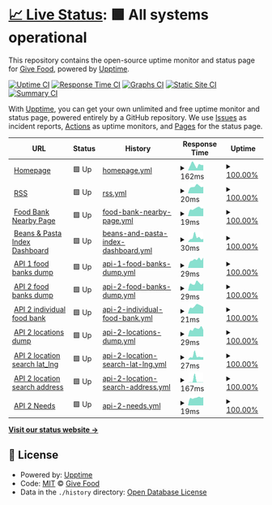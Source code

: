 # [📈 Live Status](https://uptime.givefood.org.uk): <!--live status--> **🟩 All systems operational**

This repository contains the open-source uptime monitor and status page for [Give Food](https://www.givefood.org.uk), powered by [Upptime](https://github.com/upptime/upptime).

[![Uptime CI](https://github.com/koj-co/upptime/workflows/Uptime%20CI/badge.svg)](https://github.com/koj-co/upptime/actions?query=workflow%3A%22Uptime+CI%22)
[![Response Time CI](https://github.com/koj-co/upptime/workflows/Response%20Time%20CI/badge.svg)](https://github.com/koj-co/upptime/actions?query=workflow%3A%22Response+Time+CI%22)
[![Graphs CI](https://github.com/koj-co/upptime/workflows/Graphs%20CI/badge.svg)](https://github.com/koj-co/upptime/actions?query=workflow%3A%22Graphs+CI%22)
[![Static Site CI](https://github.com/koj-co/upptime/workflows/Static%20Site%20CI/badge.svg)](https://github.com/koj-co/upptime/actions?query=workflow%3A%22Static+Site+CI%22)
[![Summary CI](https://github.com/koj-co/upptime/workflows/Summary%20CI/badge.svg)](https://github.com/koj-co/upptime/actions?query=workflow%3A%22Summary+CI%22)

With [Upptime](https://upptime.js.org), you can get your own unlimited and free uptime monitor and status page, powered entirely by a GitHub repository. We use [Issues](https://github.com/givefood/upptime/issues) as incident reports, [Actions](https://github.com/givefood/upptime/actions) as uptime monitors, and [Pages](https://uptime.givefood.org.uk) for the status page.

<!--start: status pages-->
<!-- This summary is generated by Upptime (https://github.com/upptime/upptime) -->
<!-- Do not edit this manually, your changes will be overwritten -->
<!-- prettier-ignore -->
| URL | Status | History | Response Time | Uptime |
| --- | ------ | ------- | ------------- | ------ |
| <img alt="" src="https://icons.duckduckgo.com/ip3/www.givefood.org.uk.ico" height="13"> [Homepage](https://www.givefood.org.uk/) | 🟩 Up | [homepage.yml](https://github.com/givefood/upptime/commits/HEAD/history/homepage.yml) | <details><summary><img alt="Response time graph" src="./graphs/homepage/response-time-week.png" height="20"> 162ms</summary><br><a href="https://uptime.givefood.org.uk/history/homepage"><img alt="Response time 509" src="https://img.shields.io/endpoint?url=https%3A%2F%2Fraw.githubusercontent.com%2Fgivefood%2Fupptime%2FHEAD%2Fapi%2Fhomepage%2Fresponse-time.json"></a><br><a href="https://uptime.givefood.org.uk/history/homepage"><img alt="24-hour response time 159" src="https://img.shields.io/endpoint?url=https%3A%2F%2Fraw.githubusercontent.com%2Fgivefood%2Fupptime%2FHEAD%2Fapi%2Fhomepage%2Fresponse-time-day.json"></a><br><a href="https://uptime.givefood.org.uk/history/homepage"><img alt="7-day response time 162" src="https://img.shields.io/endpoint?url=https%3A%2F%2Fraw.githubusercontent.com%2Fgivefood%2Fupptime%2FHEAD%2Fapi%2Fhomepage%2Fresponse-time-week.json"></a><br><a href="https://uptime.givefood.org.uk/history/homepage"><img alt="30-day response time 230" src="https://img.shields.io/endpoint?url=https%3A%2F%2Fraw.githubusercontent.com%2Fgivefood%2Fupptime%2FHEAD%2Fapi%2Fhomepage%2Fresponse-time-month.json"></a><br><a href="https://uptime.givefood.org.uk/history/homepage"><img alt="1-year response time 459" src="https://img.shields.io/endpoint?url=https%3A%2F%2Fraw.githubusercontent.com%2Fgivefood%2Fupptime%2FHEAD%2Fapi%2Fhomepage%2Fresponse-time-year.json"></a></details> | <details><summary><a href="https://uptime.givefood.org.uk/history/homepage">100.00%</a></summary><a href="https://uptime.givefood.org.uk/history/homepage"><img alt="All-time uptime 99.95%" src="https://img.shields.io/endpoint?url=https%3A%2F%2Fraw.githubusercontent.com%2Fgivefood%2Fupptime%2FHEAD%2Fapi%2Fhomepage%2Fuptime.json"></a><br><a href="https://uptime.givefood.org.uk/history/homepage"><img alt="24-hour uptime 100.00%" src="https://img.shields.io/endpoint?url=https%3A%2F%2Fraw.githubusercontent.com%2Fgivefood%2Fupptime%2FHEAD%2Fapi%2Fhomepage%2Fuptime-day.json"></a><br><a href="https://uptime.givefood.org.uk/history/homepage"><img alt="7-day uptime 100.00%" src="https://img.shields.io/endpoint?url=https%3A%2F%2Fraw.githubusercontent.com%2Fgivefood%2Fupptime%2FHEAD%2Fapi%2Fhomepage%2Fuptime-week.json"></a><br><a href="https://uptime.givefood.org.uk/history/homepage"><img alt="30-day uptime 100.00%" src="https://img.shields.io/endpoint?url=https%3A%2F%2Fraw.githubusercontent.com%2Fgivefood%2Fupptime%2FHEAD%2Fapi%2Fhomepage%2Fuptime-month.json"></a><br><a href="https://uptime.givefood.org.uk/history/homepage"><img alt="1-year uptime 99.92%" src="https://img.shields.io/endpoint?url=https%3A%2F%2Fraw.githubusercontent.com%2Fgivefood%2Fupptime%2FHEAD%2Fapi%2Fhomepage%2Fuptime-year.json"></a></details>
| <img alt="" src="https://icons.duckduckgo.com/ip3/www.givefood.org.uk.ico" height="13"> [RSS](https://www.givefood.org.uk/needs/rss.xml) | 🟩 Up | [rss.yml](https://github.com/givefood/upptime/commits/HEAD/history/rss.yml) | <details><summary><img alt="Response time graph" src="./graphs/rss/response-time-week.png" height="20"> 20ms</summary><br><a href="https://uptime.givefood.org.uk/history/rss"><img alt="Response time 268" src="https://img.shields.io/endpoint?url=https%3A%2F%2Fraw.githubusercontent.com%2Fgivefood%2Fupptime%2FHEAD%2Fapi%2Frss%2Fresponse-time.json"></a><br><a href="https://uptime.givefood.org.uk/history/rss"><img alt="24-hour response time 19" src="https://img.shields.io/endpoint?url=https%3A%2F%2Fraw.githubusercontent.com%2Fgivefood%2Fupptime%2FHEAD%2Fapi%2Frss%2Fresponse-time-day.json"></a><br><a href="https://uptime.givefood.org.uk/history/rss"><img alt="7-day response time 20" src="https://img.shields.io/endpoint?url=https%3A%2F%2Fraw.githubusercontent.com%2Fgivefood%2Fupptime%2FHEAD%2Fapi%2Frss%2Fresponse-time-week.json"></a><br><a href="https://uptime.givefood.org.uk/history/rss"><img alt="30-day response time 80" src="https://img.shields.io/endpoint?url=https%3A%2F%2Fraw.githubusercontent.com%2Fgivefood%2Fupptime%2FHEAD%2Fapi%2Frss%2Fresponse-time-month.json"></a><br><a href="https://uptime.givefood.org.uk/history/rss"><img alt="1-year response time 261" src="https://img.shields.io/endpoint?url=https%3A%2F%2Fraw.githubusercontent.com%2Fgivefood%2Fupptime%2FHEAD%2Fapi%2Frss%2Fresponse-time-year.json"></a></details> | <details><summary><a href="https://uptime.givefood.org.uk/history/rss">100.00%</a></summary><a href="https://uptime.givefood.org.uk/history/rss"><img alt="All-time uptime 98.72%" src="https://img.shields.io/endpoint?url=https%3A%2F%2Fraw.githubusercontent.com%2Fgivefood%2Fupptime%2FHEAD%2Fapi%2Frss%2Fuptime.json"></a><br><a href="https://uptime.givefood.org.uk/history/rss"><img alt="24-hour uptime 100.00%" src="https://img.shields.io/endpoint?url=https%3A%2F%2Fraw.githubusercontent.com%2Fgivefood%2Fupptime%2FHEAD%2Fapi%2Frss%2Fuptime-day.json"></a><br><a href="https://uptime.givefood.org.uk/history/rss"><img alt="7-day uptime 100.00%" src="https://img.shields.io/endpoint?url=https%3A%2F%2Fraw.githubusercontent.com%2Fgivefood%2Fupptime%2FHEAD%2Fapi%2Frss%2Fuptime-week.json"></a><br><a href="https://uptime.givefood.org.uk/history/rss"><img alt="30-day uptime 99.95%" src="https://img.shields.io/endpoint?url=https%3A%2F%2Fraw.githubusercontent.com%2Fgivefood%2Fupptime%2FHEAD%2Fapi%2Frss%2Fuptime-month.json"></a><br><a href="https://uptime.givefood.org.uk/history/rss"><img alt="1-year uptime 98.11%" src="https://img.shields.io/endpoint?url=https%3A%2F%2Fraw.githubusercontent.com%2Fgivefood%2Fupptime%2FHEAD%2Fapi%2Frss%2Fuptime-year.json"></a></details>
| <img alt="" src="https://icons.duckduckgo.com/ip3/www.givefood.org.uk.ico" height="13"> [Food Bank Nearby Page](https://www.givefood.org.uk/needs/at/saltash/nearby/) | 🟩 Up | [food-bank-nearby-page.yml](https://github.com/givefood/upptime/commits/HEAD/history/food-bank-nearby-page.yml) | <details><summary><img alt="Response time graph" src="./graphs/food-bank-nearby-page/response-time-week.png" height="20"> 19ms</summary><br><a href="https://uptime.givefood.org.uk/history/food-bank-nearby-page"><img alt="Response time 35" src="https://img.shields.io/endpoint?url=https%3A%2F%2Fraw.githubusercontent.com%2Fgivefood%2Fupptime%2FHEAD%2Fapi%2Ffood-bank-nearby-page%2Fresponse-time.json"></a><br><a href="https://uptime.givefood.org.uk/history/food-bank-nearby-page"><img alt="24-hour response time 19" src="https://img.shields.io/endpoint?url=https%3A%2F%2Fraw.githubusercontent.com%2Fgivefood%2Fupptime%2FHEAD%2Fapi%2Ffood-bank-nearby-page%2Fresponse-time-day.json"></a><br><a href="https://uptime.givefood.org.uk/history/food-bank-nearby-page"><img alt="7-day response time 19" src="https://img.shields.io/endpoint?url=https%3A%2F%2Fraw.githubusercontent.com%2Fgivefood%2Fupptime%2FHEAD%2Fapi%2Ffood-bank-nearby-page%2Fresponse-time-week.json"></a><br><a href="https://uptime.givefood.org.uk/history/food-bank-nearby-page"><img alt="30-day response time 22" src="https://img.shields.io/endpoint?url=https%3A%2F%2Fraw.githubusercontent.com%2Fgivefood%2Fupptime%2FHEAD%2Fapi%2Ffood-bank-nearby-page%2Fresponse-time-month.json"></a><br><a href="https://uptime.givefood.org.uk/history/food-bank-nearby-page"><img alt="1-year response time 34" src="https://img.shields.io/endpoint?url=https%3A%2F%2Fraw.githubusercontent.com%2Fgivefood%2Fupptime%2FHEAD%2Fapi%2Ffood-bank-nearby-page%2Fresponse-time-year.json"></a></details> | <details><summary><a href="https://uptime.givefood.org.uk/history/food-bank-nearby-page">100.00%</a></summary><a href="https://uptime.givefood.org.uk/history/food-bank-nearby-page"><img alt="All-time uptime 100.00%" src="https://img.shields.io/endpoint?url=https%3A%2F%2Fraw.githubusercontent.com%2Fgivefood%2Fupptime%2FHEAD%2Fapi%2Ffood-bank-nearby-page%2Fuptime.json"></a><br><a href="https://uptime.givefood.org.uk/history/food-bank-nearby-page"><img alt="24-hour uptime 100.00%" src="https://img.shields.io/endpoint?url=https%3A%2F%2Fraw.githubusercontent.com%2Fgivefood%2Fupptime%2FHEAD%2Fapi%2Ffood-bank-nearby-page%2Fuptime-day.json"></a><br><a href="https://uptime.givefood.org.uk/history/food-bank-nearby-page"><img alt="7-day uptime 100.00%" src="https://img.shields.io/endpoint?url=https%3A%2F%2Fraw.githubusercontent.com%2Fgivefood%2Fupptime%2FHEAD%2Fapi%2Ffood-bank-nearby-page%2Fuptime-week.json"></a><br><a href="https://uptime.givefood.org.uk/history/food-bank-nearby-page"><img alt="30-day uptime 100.00%" src="https://img.shields.io/endpoint?url=https%3A%2F%2Fraw.githubusercontent.com%2Fgivefood%2Fupptime%2FHEAD%2Fapi%2Ffood-bank-nearby-page%2Fuptime-month.json"></a><br><a href="https://uptime.givefood.org.uk/history/food-bank-nearby-page"><img alt="1-year uptime 100.00%" src="https://img.shields.io/endpoint?url=https%3A%2F%2Fraw.githubusercontent.com%2Fgivefood%2Fupptime%2FHEAD%2Fapi%2Ffood-bank-nearby-page%2Fuptime-year.json"></a></details>
| <img alt="" src="https://icons.duckduckgo.com/ip3/www.givefood.org.uk.ico" height="13"> [Beans & Pasta Index Dashboard](https://www.givefood.org.uk/dashboard/bean-pasta-index/) | 🟩 Up | [beans-and-pasta-index-dashboard.yml](https://github.com/givefood/upptime/commits/HEAD/history/beans-and-pasta-index-dashboard.yml) | <details><summary><img alt="Response time graph" src="./graphs/beans-and-pasta-index-dashboard/response-time-week.png" height="20"> 30ms</summary><br><a href="https://uptime.givefood.org.uk/history/beans-and-pasta-index-dashboard"><img alt="Response time 130" src="https://img.shields.io/endpoint?url=https%3A%2F%2Fraw.githubusercontent.com%2Fgivefood%2Fupptime%2FHEAD%2Fapi%2Fbeans-and-pasta-index-dashboard%2Fresponse-time.json"></a><br><a href="https://uptime.givefood.org.uk/history/beans-and-pasta-index-dashboard"><img alt="24-hour response time 21" src="https://img.shields.io/endpoint?url=https%3A%2F%2Fraw.githubusercontent.com%2Fgivefood%2Fupptime%2FHEAD%2Fapi%2Fbeans-and-pasta-index-dashboard%2Fresponse-time-day.json"></a><br><a href="https://uptime.givefood.org.uk/history/beans-and-pasta-index-dashboard"><img alt="7-day response time 30" src="https://img.shields.io/endpoint?url=https%3A%2F%2Fraw.githubusercontent.com%2Fgivefood%2Fupptime%2FHEAD%2Fapi%2Fbeans-and-pasta-index-dashboard%2Fresponse-time-week.json"></a><br><a href="https://uptime.givefood.org.uk/history/beans-and-pasta-index-dashboard"><img alt="30-day response time 25" src="https://img.shields.io/endpoint?url=https%3A%2F%2Fraw.githubusercontent.com%2Fgivefood%2Fupptime%2FHEAD%2Fapi%2Fbeans-and-pasta-index-dashboard%2Fresponse-time-month.json"></a><br><a href="https://uptime.givefood.org.uk/history/beans-and-pasta-index-dashboard"><img alt="1-year response time 157" src="https://img.shields.io/endpoint?url=https%3A%2F%2Fraw.githubusercontent.com%2Fgivefood%2Fupptime%2FHEAD%2Fapi%2Fbeans-and-pasta-index-dashboard%2Fresponse-time-year.json"></a></details> | <details><summary><a href="https://uptime.givefood.org.uk/history/beans-and-pasta-index-dashboard">100.00%</a></summary><a href="https://uptime.givefood.org.uk/history/beans-and-pasta-index-dashboard"><img alt="All-time uptime 100.00%" src="https://img.shields.io/endpoint?url=https%3A%2F%2Fraw.githubusercontent.com%2Fgivefood%2Fupptime%2FHEAD%2Fapi%2Fbeans-and-pasta-index-dashboard%2Fuptime.json"></a><br><a href="https://uptime.givefood.org.uk/history/beans-and-pasta-index-dashboard"><img alt="24-hour uptime 100.00%" src="https://img.shields.io/endpoint?url=https%3A%2F%2Fraw.githubusercontent.com%2Fgivefood%2Fupptime%2FHEAD%2Fapi%2Fbeans-and-pasta-index-dashboard%2Fuptime-day.json"></a><br><a href="https://uptime.givefood.org.uk/history/beans-and-pasta-index-dashboard"><img alt="7-day uptime 100.00%" src="https://img.shields.io/endpoint?url=https%3A%2F%2Fraw.githubusercontent.com%2Fgivefood%2Fupptime%2FHEAD%2Fapi%2Fbeans-and-pasta-index-dashboard%2Fuptime-week.json"></a><br><a href="https://uptime.givefood.org.uk/history/beans-and-pasta-index-dashboard"><img alt="30-day uptime 100.00%" src="https://img.shields.io/endpoint?url=https%3A%2F%2Fraw.githubusercontent.com%2Fgivefood%2Fupptime%2FHEAD%2Fapi%2Fbeans-and-pasta-index-dashboard%2Fuptime-month.json"></a><br><a href="https://uptime.givefood.org.uk/history/beans-and-pasta-index-dashboard"><img alt="1-year uptime 100.00%" src="https://img.shields.io/endpoint?url=https%3A%2F%2Fraw.githubusercontent.com%2Fgivefood%2Fupptime%2FHEAD%2Fapi%2Fbeans-and-pasta-index-dashboard%2Fuptime-year.json"></a></details>
| <img alt="" src="https://icons.duckduckgo.com/ip3/www.givefood.org.uk.ico" height="13"> [API 1 food banks dump](https://www.givefood.org.uk/api/1/foodbanks/) | 🟩 Up | [api-1-food-banks-dump.yml](https://github.com/givefood/upptime/commits/HEAD/history/api-1-food-banks-dump.yml) | <details><summary><img alt="Response time graph" src="./graphs/api-1-food-banks-dump/response-time-week.png" height="20"> 29ms</summary><br><a href="https://uptime.givefood.org.uk/history/api-1-food-banks-dump"><img alt="Response time 275" src="https://img.shields.io/endpoint?url=https%3A%2F%2Fraw.githubusercontent.com%2Fgivefood%2Fupptime%2FHEAD%2Fapi%2Fapi-1-food-banks-dump%2Fresponse-time.json"></a><br><a href="https://uptime.givefood.org.uk/history/api-1-food-banks-dump"><img alt="24-hour response time 35" src="https://img.shields.io/endpoint?url=https%3A%2F%2Fraw.githubusercontent.com%2Fgivefood%2Fupptime%2FHEAD%2Fapi%2Fapi-1-food-banks-dump%2Fresponse-time-day.json"></a><br><a href="https://uptime.givefood.org.uk/history/api-1-food-banks-dump"><img alt="7-day response time 29" src="https://img.shields.io/endpoint?url=https%3A%2F%2Fraw.githubusercontent.com%2Fgivefood%2Fupptime%2FHEAD%2Fapi%2Fapi-1-food-banks-dump%2Fresponse-time-week.json"></a><br><a href="https://uptime.givefood.org.uk/history/api-1-food-banks-dump"><img alt="30-day response time 96" src="https://img.shields.io/endpoint?url=https%3A%2F%2Fraw.githubusercontent.com%2Fgivefood%2Fupptime%2FHEAD%2Fapi%2Fapi-1-food-banks-dump%2Fresponse-time-month.json"></a><br><a href="https://uptime.givefood.org.uk/history/api-1-food-banks-dump"><img alt="1-year response time 197" src="https://img.shields.io/endpoint?url=https%3A%2F%2Fraw.githubusercontent.com%2Fgivefood%2Fupptime%2FHEAD%2Fapi%2Fapi-1-food-banks-dump%2Fresponse-time-year.json"></a></details> | <details><summary><a href="https://uptime.givefood.org.uk/history/api-1-food-banks-dump">100.00%</a></summary><a href="https://uptime.givefood.org.uk/history/api-1-food-banks-dump"><img alt="All-time uptime 99.99%" src="https://img.shields.io/endpoint?url=https%3A%2F%2Fraw.githubusercontent.com%2Fgivefood%2Fupptime%2FHEAD%2Fapi%2Fapi-1-food-banks-dump%2Fuptime.json"></a><br><a href="https://uptime.givefood.org.uk/history/api-1-food-banks-dump"><img alt="24-hour uptime 100.00%" src="https://img.shields.io/endpoint?url=https%3A%2F%2Fraw.githubusercontent.com%2Fgivefood%2Fupptime%2FHEAD%2Fapi%2Fapi-1-food-banks-dump%2Fuptime-day.json"></a><br><a href="https://uptime.givefood.org.uk/history/api-1-food-banks-dump"><img alt="7-day uptime 100.00%" src="https://img.shields.io/endpoint?url=https%3A%2F%2Fraw.githubusercontent.com%2Fgivefood%2Fupptime%2FHEAD%2Fapi%2Fapi-1-food-banks-dump%2Fuptime-week.json"></a><br><a href="https://uptime.givefood.org.uk/history/api-1-food-banks-dump"><img alt="30-day uptime 100.00%" src="https://img.shields.io/endpoint?url=https%3A%2F%2Fraw.githubusercontent.com%2Fgivefood%2Fupptime%2FHEAD%2Fapi%2Fapi-1-food-banks-dump%2Fuptime-month.json"></a><br><a href="https://uptime.givefood.org.uk/history/api-1-food-banks-dump"><img alt="1-year uptime 99.98%" src="https://img.shields.io/endpoint?url=https%3A%2F%2Fraw.githubusercontent.com%2Fgivefood%2Fupptime%2FHEAD%2Fapi%2Fapi-1-food-banks-dump%2Fuptime-year.json"></a></details>
| <img alt="" src="https://icons.duckduckgo.com/ip3/www.givefood.org.uk.ico" height="13"> [API 2 food banks dump](https://www.givefood.org.uk/api/2/foodbanks/) | 🟩 Up | [api-2-food-banks-dump.yml](https://github.com/givefood/upptime/commits/HEAD/history/api-2-food-banks-dump.yml) | <details><summary><img alt="Response time graph" src="./graphs/api-2-food-banks-dump/response-time-week.png" height="20"> 29ms</summary><br><a href="https://uptime.givefood.org.uk/history/api-2-food-banks-dump"><img alt="Response time 285" src="https://img.shields.io/endpoint?url=https%3A%2F%2Fraw.githubusercontent.com%2Fgivefood%2Fupptime%2FHEAD%2Fapi%2Fapi-2-food-banks-dump%2Fresponse-time.json"></a><br><a href="https://uptime.givefood.org.uk/history/api-2-food-banks-dump"><img alt="24-hour response time 29" src="https://img.shields.io/endpoint?url=https%3A%2F%2Fraw.githubusercontent.com%2Fgivefood%2Fupptime%2FHEAD%2Fapi%2Fapi-2-food-banks-dump%2Fresponse-time-day.json"></a><br><a href="https://uptime.givefood.org.uk/history/api-2-food-banks-dump"><img alt="7-day response time 29" src="https://img.shields.io/endpoint?url=https%3A%2F%2Fraw.githubusercontent.com%2Fgivefood%2Fupptime%2FHEAD%2Fapi%2Fapi-2-food-banks-dump%2Fresponse-time-week.json"></a><br><a href="https://uptime.givefood.org.uk/history/api-2-food-banks-dump"><img alt="30-day response time 775" src="https://img.shields.io/endpoint?url=https%3A%2F%2Fraw.githubusercontent.com%2Fgivefood%2Fupptime%2FHEAD%2Fapi%2Fapi-2-food-banks-dump%2Fresponse-time-month.json"></a><br><a href="https://uptime.givefood.org.uk/history/api-2-food-banks-dump"><img alt="1-year response time 216" src="https://img.shields.io/endpoint?url=https%3A%2F%2Fraw.githubusercontent.com%2Fgivefood%2Fupptime%2FHEAD%2Fapi%2Fapi-2-food-banks-dump%2Fresponse-time-year.json"></a></details> | <details><summary><a href="https://uptime.givefood.org.uk/history/api-2-food-banks-dump">100.00%</a></summary><a href="https://uptime.givefood.org.uk/history/api-2-food-banks-dump"><img alt="All-time uptime 99.98%" src="https://img.shields.io/endpoint?url=https%3A%2F%2Fraw.githubusercontent.com%2Fgivefood%2Fupptime%2FHEAD%2Fapi%2Fapi-2-food-banks-dump%2Fuptime.json"></a><br><a href="https://uptime.givefood.org.uk/history/api-2-food-banks-dump"><img alt="24-hour uptime 100.00%" src="https://img.shields.io/endpoint?url=https%3A%2F%2Fraw.githubusercontent.com%2Fgivefood%2Fupptime%2FHEAD%2Fapi%2Fapi-2-food-banks-dump%2Fuptime-day.json"></a><br><a href="https://uptime.givefood.org.uk/history/api-2-food-banks-dump"><img alt="7-day uptime 100.00%" src="https://img.shields.io/endpoint?url=https%3A%2F%2Fraw.githubusercontent.com%2Fgivefood%2Fupptime%2FHEAD%2Fapi%2Fapi-2-food-banks-dump%2Fuptime-week.json"></a><br><a href="https://uptime.givefood.org.uk/history/api-2-food-banks-dump"><img alt="30-day uptime 100.00%" src="https://img.shields.io/endpoint?url=https%3A%2F%2Fraw.githubusercontent.com%2Fgivefood%2Fupptime%2FHEAD%2Fapi%2Fapi-2-food-banks-dump%2Fuptime-month.json"></a><br><a href="https://uptime.givefood.org.uk/history/api-2-food-banks-dump"><img alt="1-year uptime 99.98%" src="https://img.shields.io/endpoint?url=https%3A%2F%2Fraw.githubusercontent.com%2Fgivefood%2Fupptime%2FHEAD%2Fapi%2Fapi-2-food-banks-dump%2Fuptime-year.json"></a></details>
| <img alt="" src="https://icons.duckduckgo.com/ip3/www.givefood.org.uk.ico" height="13"> [API 2 individual food bank](https://www.givefood.org.uk/api/2/foodbank/sid-valley/) | 🟩 Up | [api-2-individual-food-bank.yml](https://github.com/givefood/upptime/commits/HEAD/history/api-2-individual-food-bank.yml) | <details><summary><img alt="Response time graph" src="./graphs/api-2-individual-food-bank/response-time-week.png" height="20"> 21ms</summary><br><a href="https://uptime.givefood.org.uk/history/api-2-individual-food-bank"><img alt="Response time 58" src="https://img.shields.io/endpoint?url=https%3A%2F%2Fraw.githubusercontent.com%2Fgivefood%2Fupptime%2FHEAD%2Fapi%2Fapi-2-individual-food-bank%2Fresponse-time.json"></a><br><a href="https://uptime.givefood.org.uk/history/api-2-individual-food-bank"><img alt="24-hour response time 19" src="https://img.shields.io/endpoint?url=https%3A%2F%2Fraw.githubusercontent.com%2Fgivefood%2Fupptime%2FHEAD%2Fapi%2Fapi-2-individual-food-bank%2Fresponse-time-day.json"></a><br><a href="https://uptime.givefood.org.uk/history/api-2-individual-food-bank"><img alt="7-day response time 21" src="https://img.shields.io/endpoint?url=https%3A%2F%2Fraw.githubusercontent.com%2Fgivefood%2Fupptime%2FHEAD%2Fapi%2Fapi-2-individual-food-bank%2Fresponse-time-week.json"></a><br><a href="https://uptime.givefood.org.uk/history/api-2-individual-food-bank"><img alt="30-day response time 23" src="https://img.shields.io/endpoint?url=https%3A%2F%2Fraw.githubusercontent.com%2Fgivefood%2Fupptime%2FHEAD%2Fapi%2Fapi-2-individual-food-bank%2Fresponse-time-month.json"></a><br><a href="https://uptime.givefood.org.uk/history/api-2-individual-food-bank"><img alt="1-year response time 65" src="https://img.shields.io/endpoint?url=https%3A%2F%2Fraw.githubusercontent.com%2Fgivefood%2Fupptime%2FHEAD%2Fapi%2Fapi-2-individual-food-bank%2Fresponse-time-year.json"></a></details> | <details><summary><a href="https://uptime.givefood.org.uk/history/api-2-individual-food-bank">100.00%</a></summary><a href="https://uptime.givefood.org.uk/history/api-2-individual-food-bank"><img alt="All-time uptime 100.00%" src="https://img.shields.io/endpoint?url=https%3A%2F%2Fraw.githubusercontent.com%2Fgivefood%2Fupptime%2FHEAD%2Fapi%2Fapi-2-individual-food-bank%2Fuptime.json"></a><br><a href="https://uptime.givefood.org.uk/history/api-2-individual-food-bank"><img alt="24-hour uptime 100.00%" src="https://img.shields.io/endpoint?url=https%3A%2F%2Fraw.githubusercontent.com%2Fgivefood%2Fupptime%2FHEAD%2Fapi%2Fapi-2-individual-food-bank%2Fuptime-day.json"></a><br><a href="https://uptime.givefood.org.uk/history/api-2-individual-food-bank"><img alt="7-day uptime 100.00%" src="https://img.shields.io/endpoint?url=https%3A%2F%2Fraw.githubusercontent.com%2Fgivefood%2Fupptime%2FHEAD%2Fapi%2Fapi-2-individual-food-bank%2Fuptime-week.json"></a><br><a href="https://uptime.givefood.org.uk/history/api-2-individual-food-bank"><img alt="30-day uptime 100.00%" src="https://img.shields.io/endpoint?url=https%3A%2F%2Fraw.githubusercontent.com%2Fgivefood%2Fupptime%2FHEAD%2Fapi%2Fapi-2-individual-food-bank%2Fuptime-month.json"></a><br><a href="https://uptime.givefood.org.uk/history/api-2-individual-food-bank"><img alt="1-year uptime 100.00%" src="https://img.shields.io/endpoint?url=https%3A%2F%2Fraw.githubusercontent.com%2Fgivefood%2Fupptime%2FHEAD%2Fapi%2Fapi-2-individual-food-bank%2Fuptime-year.json"></a></details>
| <img alt="" src="https://icons.duckduckgo.com/ip3/www.givefood.org.uk.ico" height="13"> [API 2 locations dump](https://www.givefood.org.uk/api/2/locations/) | 🟩 Up | [api-2-locations-dump.yml](https://github.com/givefood/upptime/commits/HEAD/history/api-2-locations-dump.yml) | <details><summary><img alt="Response time graph" src="./graphs/api-2-locations-dump/response-time-week.png" height="20"> 29ms</summary><br><a href="https://uptime.givefood.org.uk/history/api-2-locations-dump"><img alt="Response time 152" src="https://img.shields.io/endpoint?url=https%3A%2F%2Fraw.githubusercontent.com%2Fgivefood%2Fupptime%2FHEAD%2Fapi%2Fapi-2-locations-dump%2Fresponse-time.json"></a><br><a href="https://uptime.givefood.org.uk/history/api-2-locations-dump"><img alt="24-hour response time 25" src="https://img.shields.io/endpoint?url=https%3A%2F%2Fraw.githubusercontent.com%2Fgivefood%2Fupptime%2FHEAD%2Fapi%2Fapi-2-locations-dump%2Fresponse-time-day.json"></a><br><a href="https://uptime.givefood.org.uk/history/api-2-locations-dump"><img alt="7-day response time 29" src="https://img.shields.io/endpoint?url=https%3A%2F%2Fraw.githubusercontent.com%2Fgivefood%2Fupptime%2FHEAD%2Fapi%2Fapi-2-locations-dump%2Fresponse-time-week.json"></a><br><a href="https://uptime.givefood.org.uk/history/api-2-locations-dump"><img alt="30-day response time 72" src="https://img.shields.io/endpoint?url=https%3A%2F%2Fraw.githubusercontent.com%2Fgivefood%2Fupptime%2FHEAD%2Fapi%2Fapi-2-locations-dump%2Fresponse-time-month.json"></a><br><a href="https://uptime.givefood.org.uk/history/api-2-locations-dump"><img alt="1-year response time 114" src="https://img.shields.io/endpoint?url=https%3A%2F%2Fraw.githubusercontent.com%2Fgivefood%2Fupptime%2FHEAD%2Fapi%2Fapi-2-locations-dump%2Fresponse-time-year.json"></a></details> | <details><summary><a href="https://uptime.givefood.org.uk/history/api-2-locations-dump">100.00%</a></summary><a href="https://uptime.givefood.org.uk/history/api-2-locations-dump"><img alt="All-time uptime 100.00%" src="https://img.shields.io/endpoint?url=https%3A%2F%2Fraw.githubusercontent.com%2Fgivefood%2Fupptime%2FHEAD%2Fapi%2Fapi-2-locations-dump%2Fuptime.json"></a><br><a href="https://uptime.givefood.org.uk/history/api-2-locations-dump"><img alt="24-hour uptime 100.00%" src="https://img.shields.io/endpoint?url=https%3A%2F%2Fraw.githubusercontent.com%2Fgivefood%2Fupptime%2FHEAD%2Fapi%2Fapi-2-locations-dump%2Fuptime-day.json"></a><br><a href="https://uptime.givefood.org.uk/history/api-2-locations-dump"><img alt="7-day uptime 100.00%" src="https://img.shields.io/endpoint?url=https%3A%2F%2Fraw.githubusercontent.com%2Fgivefood%2Fupptime%2FHEAD%2Fapi%2Fapi-2-locations-dump%2Fuptime-week.json"></a><br><a href="https://uptime.givefood.org.uk/history/api-2-locations-dump"><img alt="30-day uptime 100.00%" src="https://img.shields.io/endpoint?url=https%3A%2F%2Fraw.githubusercontent.com%2Fgivefood%2Fupptime%2FHEAD%2Fapi%2Fapi-2-locations-dump%2Fuptime-month.json"></a><br><a href="https://uptime.givefood.org.uk/history/api-2-locations-dump"><img alt="1-year uptime 100.00%" src="https://img.shields.io/endpoint?url=https%3A%2F%2Fraw.githubusercontent.com%2Fgivefood%2Fupptime%2FHEAD%2Fapi%2Fapi-2-locations-dump%2Fuptime-year.json"></a></details>
| <img alt="" src="https://icons.duckduckgo.com/ip3/www.givefood.org.uk.ico" height="13"> [API 2 location search lat_lng](https://www.givefood.org.uk/api/2/locations/search/?lat_lng=51.178889,-1.826111) | 🟩 Up | [api-2-location-search-lat-lng.yml](https://github.com/givefood/upptime/commits/HEAD/history/api-2-location-search-lat-lng.yml) | <details><summary><img alt="Response time graph" src="./graphs/api-2-location-search-lat-lng/response-time-week.png" height="20"> 27ms</summary><br><a href="https://uptime.givefood.org.uk/history/api-2-location-search-lat-lng"><img alt="Response time 79" src="https://img.shields.io/endpoint?url=https%3A%2F%2Fraw.githubusercontent.com%2Fgivefood%2Fupptime%2FHEAD%2Fapi%2Fapi-2-location-search-lat-lng%2Fresponse-time.json"></a><br><a href="https://uptime.givefood.org.uk/history/api-2-location-search-lat-lng"><img alt="24-hour response time 20" src="https://img.shields.io/endpoint?url=https%3A%2F%2Fraw.githubusercontent.com%2Fgivefood%2Fupptime%2FHEAD%2Fapi%2Fapi-2-location-search-lat-lng%2Fresponse-time-day.json"></a><br><a href="https://uptime.givefood.org.uk/history/api-2-location-search-lat-lng"><img alt="7-day response time 27" src="https://img.shields.io/endpoint?url=https%3A%2F%2Fraw.githubusercontent.com%2Fgivefood%2Fupptime%2FHEAD%2Fapi%2Fapi-2-location-search-lat-lng%2Fresponse-time-week.json"></a><br><a href="https://uptime.givefood.org.uk/history/api-2-location-search-lat-lng"><img alt="30-day response time 48" src="https://img.shields.io/endpoint?url=https%3A%2F%2Fraw.githubusercontent.com%2Fgivefood%2Fupptime%2FHEAD%2Fapi%2Fapi-2-location-search-lat-lng%2Fresponse-time-month.json"></a><br><a href="https://uptime.givefood.org.uk/history/api-2-location-search-lat-lng"><img alt="1-year response time 79" src="https://img.shields.io/endpoint?url=https%3A%2F%2Fraw.githubusercontent.com%2Fgivefood%2Fupptime%2FHEAD%2Fapi%2Fapi-2-location-search-lat-lng%2Fresponse-time-year.json"></a></details> | <details><summary><a href="https://uptime.givefood.org.uk/history/api-2-location-search-lat-lng">100.00%</a></summary><a href="https://uptime.givefood.org.uk/history/api-2-location-search-lat-lng"><img alt="All-time uptime 100.00%" src="https://img.shields.io/endpoint?url=https%3A%2F%2Fraw.githubusercontent.com%2Fgivefood%2Fupptime%2FHEAD%2Fapi%2Fapi-2-location-search-lat-lng%2Fuptime.json"></a><br><a href="https://uptime.givefood.org.uk/history/api-2-location-search-lat-lng"><img alt="24-hour uptime 100.00%" src="https://img.shields.io/endpoint?url=https%3A%2F%2Fraw.githubusercontent.com%2Fgivefood%2Fupptime%2FHEAD%2Fapi%2Fapi-2-location-search-lat-lng%2Fuptime-day.json"></a><br><a href="https://uptime.givefood.org.uk/history/api-2-location-search-lat-lng"><img alt="7-day uptime 100.00%" src="https://img.shields.io/endpoint?url=https%3A%2F%2Fraw.githubusercontent.com%2Fgivefood%2Fupptime%2FHEAD%2Fapi%2Fapi-2-location-search-lat-lng%2Fuptime-week.json"></a><br><a href="https://uptime.givefood.org.uk/history/api-2-location-search-lat-lng"><img alt="30-day uptime 100.00%" src="https://img.shields.io/endpoint?url=https%3A%2F%2Fraw.githubusercontent.com%2Fgivefood%2Fupptime%2FHEAD%2Fapi%2Fapi-2-location-search-lat-lng%2Fuptime-month.json"></a><br><a href="https://uptime.givefood.org.uk/history/api-2-location-search-lat-lng"><img alt="1-year uptime 100.00%" src="https://img.shields.io/endpoint?url=https%3A%2F%2Fraw.githubusercontent.com%2Fgivefood%2Fupptime%2FHEAD%2Fapi%2Fapi-2-location-search-lat-lng%2Fuptime-year.json"></a></details>
| <img alt="" src="https://icons.duckduckgo.com/ip3/www.givefood.org.uk.ico" height="13"> [API 2 location search address](https://www.givefood.org.uk/api/2/locations/search/?address=SW1P%204RG) | 🟩 Up | [api-2-location-search-address.yml](https://github.com/givefood/upptime/commits/HEAD/history/api-2-location-search-address.yml) | <details><summary><img alt="Response time graph" src="./graphs/api-2-location-search-address/response-time-week.png" height="20"> 167ms</summary><br><a href="https://uptime.givefood.org.uk/history/api-2-location-search-address"><img alt="Response time 212" src="https://img.shields.io/endpoint?url=https%3A%2F%2Fraw.githubusercontent.com%2Fgivefood%2Fupptime%2FHEAD%2Fapi%2Fapi-2-location-search-address%2Fresponse-time.json"></a><br><a href="https://uptime.givefood.org.uk/history/api-2-location-search-address"><img alt="24-hour response time 19" src="https://img.shields.io/endpoint?url=https%3A%2F%2Fraw.githubusercontent.com%2Fgivefood%2Fupptime%2FHEAD%2Fapi%2Fapi-2-location-search-address%2Fresponse-time-day.json"></a><br><a href="https://uptime.givefood.org.uk/history/api-2-location-search-address"><img alt="7-day response time 167" src="https://img.shields.io/endpoint?url=https%3A%2F%2Fraw.githubusercontent.com%2Fgivefood%2Fupptime%2FHEAD%2Fapi%2Fapi-2-location-search-address%2Fresponse-time-week.json"></a><br><a href="https://uptime.givefood.org.uk/history/api-2-location-search-address"><img alt="30-day response time 59" src="https://img.shields.io/endpoint?url=https%3A%2F%2Fraw.githubusercontent.com%2Fgivefood%2Fupptime%2FHEAD%2Fapi%2Fapi-2-location-search-address%2Fresponse-time-month.json"></a><br><a href="https://uptime.givefood.org.uk/history/api-2-location-search-address"><img alt="1-year response time 212" src="https://img.shields.io/endpoint?url=https%3A%2F%2Fraw.githubusercontent.com%2Fgivefood%2Fupptime%2FHEAD%2Fapi%2Fapi-2-location-search-address%2Fresponse-time-year.json"></a></details> | <details><summary><a href="https://uptime.givefood.org.uk/history/api-2-location-search-address">100.00%</a></summary><a href="https://uptime.givefood.org.uk/history/api-2-location-search-address"><img alt="All-time uptime 100.00%" src="https://img.shields.io/endpoint?url=https%3A%2F%2Fraw.githubusercontent.com%2Fgivefood%2Fupptime%2FHEAD%2Fapi%2Fapi-2-location-search-address%2Fuptime.json"></a><br><a href="https://uptime.givefood.org.uk/history/api-2-location-search-address"><img alt="24-hour uptime 100.00%" src="https://img.shields.io/endpoint?url=https%3A%2F%2Fraw.githubusercontent.com%2Fgivefood%2Fupptime%2FHEAD%2Fapi%2Fapi-2-location-search-address%2Fuptime-day.json"></a><br><a href="https://uptime.givefood.org.uk/history/api-2-location-search-address"><img alt="7-day uptime 100.00%" src="https://img.shields.io/endpoint?url=https%3A%2F%2Fraw.githubusercontent.com%2Fgivefood%2Fupptime%2FHEAD%2Fapi%2Fapi-2-location-search-address%2Fuptime-week.json"></a><br><a href="https://uptime.givefood.org.uk/history/api-2-location-search-address"><img alt="30-day uptime 100.00%" src="https://img.shields.io/endpoint?url=https%3A%2F%2Fraw.githubusercontent.com%2Fgivefood%2Fupptime%2FHEAD%2Fapi%2Fapi-2-location-search-address%2Fuptime-month.json"></a><br><a href="https://uptime.givefood.org.uk/history/api-2-location-search-address"><img alt="1-year uptime 100.00%" src="https://img.shields.io/endpoint?url=https%3A%2F%2Fraw.githubusercontent.com%2Fgivefood%2Fupptime%2FHEAD%2Fapi%2Fapi-2-location-search-address%2Fuptime-year.json"></a></details>
| <img alt="" src="https://icons.duckduckgo.com/ip3/www.givefood.org.uk.ico" height="13"> [API 2 Needs](https://www.givefood.org.uk/api/2/needs/) | 🟩 Up | [api-2-needs.yml](https://github.com/givefood/upptime/commits/HEAD/history/api-2-needs.yml) | <details><summary><img alt="Response time graph" src="./graphs/api-2-needs/response-time-week.png" height="20"> 19ms</summary><br><a href="https://uptime.givefood.org.uk/history/api-2-needs"><img alt="Response time 160" src="https://img.shields.io/endpoint?url=https%3A%2F%2Fraw.githubusercontent.com%2Fgivefood%2Fupptime%2FHEAD%2Fapi%2Fapi-2-needs%2Fresponse-time.json"></a><br><a href="https://uptime.givefood.org.uk/history/api-2-needs"><img alt="24-hour response time 20" src="https://img.shields.io/endpoint?url=https%3A%2F%2Fraw.githubusercontent.com%2Fgivefood%2Fupptime%2FHEAD%2Fapi%2Fapi-2-needs%2Fresponse-time-day.json"></a><br><a href="https://uptime.givefood.org.uk/history/api-2-needs"><img alt="7-day response time 19" src="https://img.shields.io/endpoint?url=https%3A%2F%2Fraw.githubusercontent.com%2Fgivefood%2Fupptime%2FHEAD%2Fapi%2Fapi-2-needs%2Fresponse-time-week.json"></a><br><a href="https://uptime.givefood.org.uk/history/api-2-needs"><img alt="30-day response time 90" src="https://img.shields.io/endpoint?url=https%3A%2F%2Fraw.githubusercontent.com%2Fgivefood%2Fupptime%2FHEAD%2Fapi%2Fapi-2-needs%2Fresponse-time-month.json"></a><br><a href="https://uptime.givefood.org.uk/history/api-2-needs"><img alt="1-year response time 103" src="https://img.shields.io/endpoint?url=https%3A%2F%2Fraw.githubusercontent.com%2Fgivefood%2Fupptime%2FHEAD%2Fapi%2Fapi-2-needs%2Fresponse-time-year.json"></a></details> | <details><summary><a href="https://uptime.givefood.org.uk/history/api-2-needs">100.00%</a></summary><a href="https://uptime.givefood.org.uk/history/api-2-needs"><img alt="All-time uptime 99.97%" src="https://img.shields.io/endpoint?url=https%3A%2F%2Fraw.githubusercontent.com%2Fgivefood%2Fupptime%2FHEAD%2Fapi%2Fapi-2-needs%2Fuptime.json"></a><br><a href="https://uptime.givefood.org.uk/history/api-2-needs"><img alt="24-hour uptime 100.00%" src="https://img.shields.io/endpoint?url=https%3A%2F%2Fraw.githubusercontent.com%2Fgivefood%2Fupptime%2FHEAD%2Fapi%2Fapi-2-needs%2Fuptime-day.json"></a><br><a href="https://uptime.givefood.org.uk/history/api-2-needs"><img alt="7-day uptime 100.00%" src="https://img.shields.io/endpoint?url=https%3A%2F%2Fraw.githubusercontent.com%2Fgivefood%2Fupptime%2FHEAD%2Fapi%2Fapi-2-needs%2Fuptime-week.json"></a><br><a href="https://uptime.givefood.org.uk/history/api-2-needs"><img alt="30-day uptime 100.00%" src="https://img.shields.io/endpoint?url=https%3A%2F%2Fraw.githubusercontent.com%2Fgivefood%2Fupptime%2FHEAD%2Fapi%2Fapi-2-needs%2Fuptime-month.json"></a><br><a href="https://uptime.givefood.org.uk/history/api-2-needs"><img alt="1-year uptime 99.96%" src="https://img.shields.io/endpoint?url=https%3A%2F%2Fraw.githubusercontent.com%2Fgivefood%2Fupptime%2FHEAD%2Fapi%2Fapi-2-needs%2Fuptime-year.json"></a></details>

<!--end: status pages-->

[**Visit our status website →**](https://uptime.givefood.org.uk)

## 📄 License

- Powered by: [Upptime](https://github.com/upptime/upptime)
- Code: [MIT](./LICENSE) © [Give Food](https://www.givefood.org.uk)
- Data in the `./history` directory: [Open Database License](https://opendatacommons.org/licenses/odbl/1-0/)
